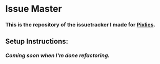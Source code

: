 # Issue Master

### This is the repository of the issuetracker I made for [Pixlies](https://pixliesearth.eu/). 

## Setup Instructions:

### *Coming soon when I'm done refactoring.*

